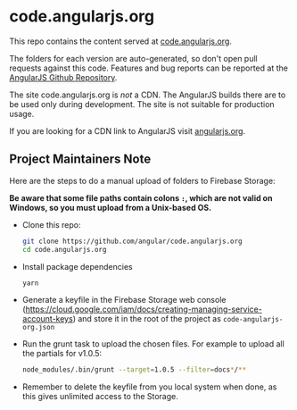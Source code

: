 # code.angularjs.org

This repo contains the content served at [code.angularjs.org](https://code.angularjs.org).

The folders for each version are auto-generated, so don't open pull requests against this code.
Features and bug reports can be reported at the [AngularJS Github Repository](https://github.com/angular/angular.js).

The site code.angularjs.org is *not* a CDN. The AngularJS builds there are to be
used only during development. The site is not suitable for production usage.

If you are looking for a CDN link to AngularJS visit [angularjs.org](https://www.angularjs.org/).


## Project Maintainers Note

Here are the steps to do a manual upload of folders to Firebase Storage:

**Be aware that some file paths contain colons `:`, which are not valid on Windows, so you must upload from a Unix-based OS.**

* Clone this repo:

  ```bash
  git clone https://github.com/angular/code.angularjs.org
  cd code.angularjs.org
  ```

* Install package dependencies

  ```bash
  yarn
  ```

* Generate a keyfile in the Firebase Storage web console (https://cloud.google.com/iam/docs/creating-managing-service-account-keys)
  and store it in the root of the project as `code-angularjs-org.json`

* Run the grunt task to upload the chosen files. For example to upload all the partials for v1.0.5:

  ```bash
  node_modules/.bin/grunt --target=1.0.5 --filter=docs*/**
  ```

* Remember to delete the keyfile from you local system when done, as this gives unlimited access to the Storage.